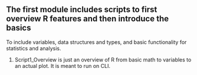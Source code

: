 ## The first module includes scripts to first overview R features and then introduce the basics 
To include variables, data structures and types, and basic functionality for statistics and analysis.

  1. Script1_Overview is just an overview of R from basic math to variables to an actual plot. It is meant to run on CLI.
